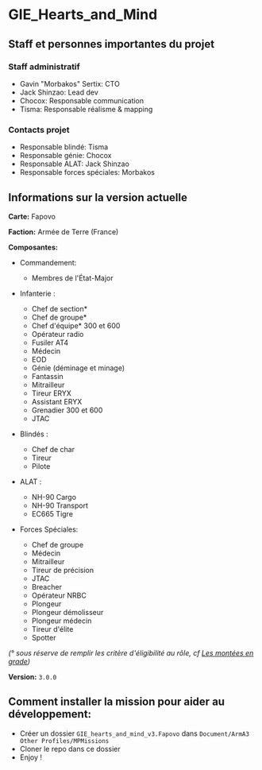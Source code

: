 # GIE_Hearts_and_Mind

## Staff et personnes importantes du projet

### Staff administratif
* Gavin "Morbakos" Sertix: CTO
* Jack Shinzao: Lead dev
* Chocox: Responsable communication
* Tisma: Responsable réalisme & mapping

### Contacts projet
* Responsable blindé: Tisma
* Responsable génie: Chocox
* Responsable ALAT: Jack Shinzao
* Responsable forces spéciales: Morbakos

## Informations sur la version actuelle

**Carte:** Fapovo

**Faction:** Armée de Terre (France)

**Composantes:**

* Commandement:
  - Membres de l'État-Major

* Infanterie :
  - Chef de section*
  - Chef de groupe*
  - Chef d'équipe* 300 et 600
  - Opérateur radio
  - Fusiler AT4
  - Médecin
  - EOD
  - Génie (déminage et minage)
  - Fantassin
  - Mitrailleur
  - Tireur ERYX
  - Assistant ERYX
  - Grenadier 300 et 600
  - JTAC

* Blindés :
  - Chef de char
  - Tireur
  - Pilote

* ALAT :
  - NH-90 Cargo
  - NH-90 Transport
  - EC665 Tigre

* Forces Spéciales:
  - Chef de groupe
  - Médecin
  - Mitrailleur
  - Tireur de précision
  - JTAC
  - Breacher
  - Opérateur NRBC
  - Plongeur 
  - Plongeur démolisseur
  - Plongeur médecin
  - Tireur d'élite
  - Spotter

 *(° sous réserve de remplir les critère d'éligibilité au rôle, cf [Les montées en grade](tbd))*

**Version:** `3.0.0`

## Comment installer la mission pour aider au développement:
* Créer un dossier `GIE_hearts_and_mind_v3.Fapovo` dans `Document/ArmA3 Other Profiles/MPMissions`
* Cloner le repo dans ce dossier
* Enjoy !
